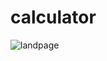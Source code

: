 # calculator
![landpage](https://github.com/Arini22009085/calculator/assets/119643315/1354e827-dcb5-4520-8c19-6fd4aefe256e)
